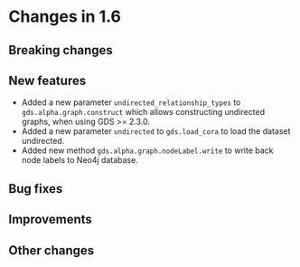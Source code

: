 # Changes in 1.6


## Breaking changes


## New features

* Added a new parameter `undirected_relationship_types` to `gds.alpha.graph.construct` which allows constructing undirected graphs, when using GDS >= 2.3.0.
* Added a new parameter `undirected` to `gds.load_cora` to load the dataset undirected.
* Added new method `gds.alpha.graph.nodeLabel.write` to write back node labels to Neo4j database.

## Bug fixes


## Improvements


## Other changes
